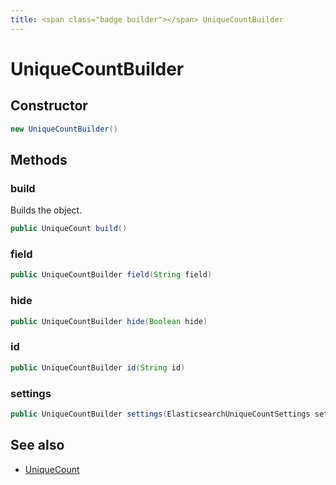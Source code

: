 ```yaml
---
title: <span class="badge builder"></span> UniqueCountBuilder
---
```

# <span class="badge builder"></span> UniqueCountBuilder

## Constructor

```java
new UniqueCountBuilder()
```
## Methods

### <span class="badge object-method"></span> build

Builds the object.

```java
public UniqueCount build()
```

### <span class="badge object-method"></span> field

```java
public UniqueCountBuilder field(String field)
```

### <span class="badge object-method"></span> hide

```java
public UniqueCountBuilder hide(Boolean hide)
```

### <span class="badge object-method"></span> id

```java
public UniqueCountBuilder id(String id)
```

### <span class="badge object-method"></span> settings

```java
public UniqueCountBuilder settings(ElasticsearchUniqueCountSettings settings)
```

## See also

 * <span class="badge object-type-class"></span> [UniqueCount](./object-UniqueCount.md)
